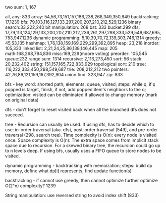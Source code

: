 two sum: 1, 167


all, any: 833
array: 54,56,73,151,157,186,238,268,349,350,849
backtracking: 17,1239
bfs: 79,103,116,127,133,297,200,207,210,212,529,1236
binary search:33,222,240
bit manipulation: 268
bst: 333
bucket:299
dfs: 17,79,113,124,129,133,200,207,210,212,236,261,297,298,333,529,549,687,695,753,947,1236
dynamic programming: 5,10,39,70,72,139,303,746,1314
greedy: 45,53,135
hashmap: 1,76,138,159,169,229,299,392,895
heap: 23,218
inorder: 105,333
linked list: 2,21,24,25,86,138,146,445
map: 205
math:168,268,794,836
misc:169,229(moore voting)
preorder: 105,545
queue:232
range sum: 1314
recursive: 2,116,273,450
sort: 56
stack: 20,232,402
string: 151,157,165,722,833,929
topological sort: 210
tree: 116,222,333,450,298,549,687
trie: 208,212,212
two pointers: 42,76,86,121,159,167,392,904
union find: 323,947
zip: 833


bfs - key word: shorted path; elements: queue, visited; steps: while q, if q popped is target, finish, if not, add popped item's neighbors to the q; optimization: visited can be eliminated if allowed to change memory (mark on original data)

dfs - don't forget to reset visited back when all the branched dfs does not succeed.

tree - Recursion can usually be used. 
If using dfs, has to decide which to use: in-order traversal (aka. dfs), post-order traversal (549), and pre-order traversal (298, search tree). Time complexity is O(n): every node is visited once. Space complexity is O(n): The extra space comes from implicit stack space due to recursion. For a skewed binary tree, the recursion could go up to n levels deep. 
If using bfs, usually uses a FIFO queue to store nodes to be visited. 

dynamic programming -
backtracking with memoization; steps: build dp memory, define what dp[i] represents, find update function(s)

backtracking - if cannot use greedy, then cannot optimize further optimize O(2^n) complexity? 1239

String manipulation:
use reversed string to avoid index shift (833)